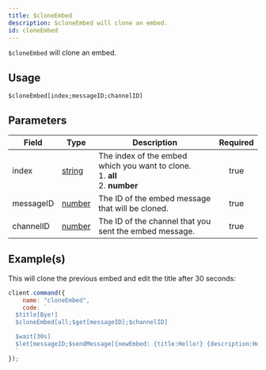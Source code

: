 ```yaml
---
title: $cloneEmbed
description: $cloneEmbed will clone an embed.
id: cloneEmbed
---
```


`$cloneEmbed` will clone an embed.

## Usage

```aoi
$cloneEmbed[index;messageID;channelID]
```

## Parameters

| Field     | Type                                                                                                | Description                                                                              | Required |
| --------- | --------------------------------------------------------------------------------------------------- | ---------------------------------------------------------------------------------------- | :------: |
| index     | [string](https://developer.mozilla.org/en-US/docs/Web/JavaScript/Reference/Global_Objects/String)   | The index of the embed which you want to clone. <br /> 1. **all** <br /> 2. **number**   |   true   |
| messageID | [number](https://developer.mozilla.org/en-US/docs/Web/JavaScript/Reference/Global_Objects/Number)   | The ID of the embed message that will be cloned.                                         |   true   |
| channelID | [number](https://developer.mozilla.org/en-US/docs/Web/JavaScript/Reference/Global_Objects/Number)   | The ID of the channel that you sent the embed message.                                   |   true   |


## Example(s)

This will clone the previous embed and edit the title after 30 seconds:

```javascript
client.command({
    name: "cloneEmbed",
    code: `
  $title[Bye!]
  $cloneEmbed[all;$get[messageID];$channelID]

  $wait[30s]
  $let[messageID;$sendMessage[{newEmbed: {title:Hello!} {description:How are you?}};true]]
  `
});
```
